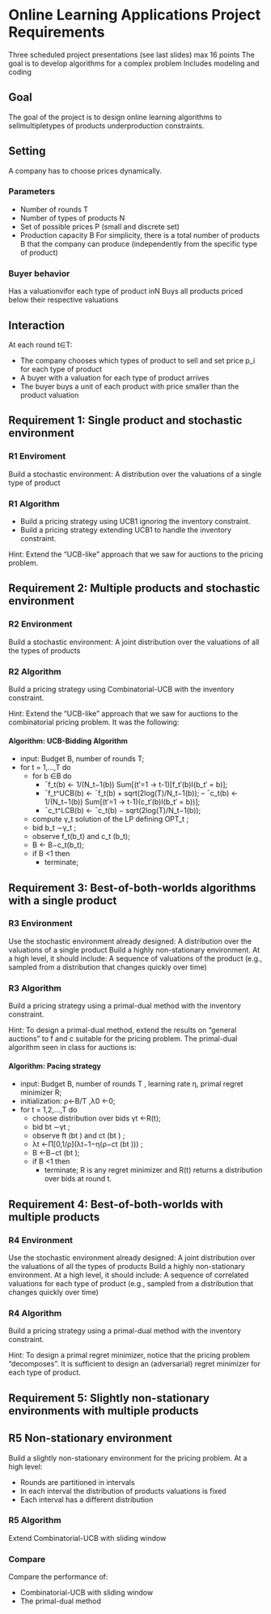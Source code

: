 # Online Learning Applications Project Requirements

Three scheduled project presentations (see last slides)
max 16 points
The goal is to develop algorithms for a complex problem
Includes modeling and coding

## Goal

The goal of the project is to design online learning algorithms to sellmultipletypes of
products underproduction constraints.

## Setting

A company has to choose prices dynamically.

### Parameters

- Number of rounds T
- Number of types of products N
- Set of possible prices P (small and discrete set)
- Production capacity B
For simplicity, there is a total number of products B
that the company can produce (independently from the specific type of
product)

### Buyer behavior

Has a valuationvifor each type of product inN
Buys all products priced below their respective valuations

## Interaction

At each round t∈T:

- The company chooses which types of product to sell and set price p_i for each type
of product
- A buyer with a valuation for each type of product arrives
- The buyer buys a unit of each product with price smaller than the product
valuation

## Requirement 1: Single product and stochastic environment

### R1 Enviroment

Build a stochastic environment:
A distribution over the valuations of a single type of product

### R1 Algorithm

- Build a pricing strategy using UCB1 ignoring the inventory constraint.
- Build a pricing strategy extending UCB1 to handle the inventory constraint.

Hint: Extend the “UCB-like” approach that we saw for auctions to the pricing problem.

## Requirement 2: Multiple products and stochastic environment

### R2 Environment

Build a stochastic environment:
A joint distribution over the valuations of all the types of products

### R2 Algorithm

Build a pricing strategy using Combinatorial-UCB with the inventory constraint.

Hint: Extend the “UCB-like” approach that we saw for auctions to the combinatorial pricing
problem. It was the following:

#### Algorithm: UCB-Bidding Algorithm

- input: Budget B, number of rounds T;
- for t = 1,...,T do
  - for b ∈B do
    - ¯f_t(b) ← 1/(N_t−1(b)) Sum\[(t′=1 -> t-1)\[f_t′(b)I(b_t′ = b)\];
    - ¯f_t^UCB(b) ← ¯f_t(b) + sqrt(2log(T)/N_t−1(b));
    – ¯c_t(b) ← 1/(N_t−1(b)) Sum[(t′=1 -> t-1)(c_t′(b)I(b_t′ = b))];
    - ¯c_t^LCB(b) ← ¯c_t(b) − sqrt(2log(T)/N_t−1(b));
  - compute γ_t solution of the LP defining OPT_t ;
  - bid b_t ∼γ_t ;
  - observe f_t(b_t) and c_t (b_t);
  - B ← B−c_t(b_t);
  - if B <1 then
    - terminate;

## Requirement 3: Best-of-both-worlds algorithms with a single product

### R3 Environment

Use the stochastic environment already designed:
A distribution over the valuations of a single product
Build a highly non-stationary environment. At a high level, it should include:
A sequence of valuations of the product (e.g., sampled from a distribution that
changes quickly over time)

### R3 Algorithm

Build a pricing strategy using a primal-dual method with the inventory constraint.

Hint: To design a primal-dual method, extend the results on “general auctions” to f and c
suitable for the pricing problem. The primal-dual algorithm seen in class for auctions is:

#### Algorithm: Pacing strategy

- input: Budget B, number of rounds T , learning rate η, primal regret minimizer R;
- initialization: ρ←B/T ,λ0 ←0;
- for t = 1,2,...,T do
  - choose distribution over bids γt ←R(t);
  - bid bt ∼γt ;
  - observe ft (bt ) and ct (bt ) ;
  - λt ←Π[0,1/ρ](λt−1−η(ρ−ct (bt ))) ;
  - B ←B−ct (bt );
  - if B <1 then
    - terminate;
R is any regret minimizer and R(t) returns a distribution over bids at round t.

## Requirement 4: Best-of-both-worlds with multiple products

### R4 Environment

Use the stochastic environment already designed:
A joint distribution over the valuations of all the types of products
Build a highly non-stationary environment. At a high level, it should include:
A sequence of correlated valuations for each type of product (e.g., sampled from a
distribution that changes quickly over time)

### R4 Algorithm

Build a pricing strategy using a primal-dual method with the inventory constraint.

Hint: To design a primal regret minimizer, notice that the pricing problem “decomposes”. It
is sufficient to design an (adversarial) regret minimizer for each type of product.

## Requirement 5: Slightly non-stationary environments with multiple products

## R5 Non-stationary environment

Build a slightly non-stationary environment for the pricing problem. At a high level:

- Rounds are partitioned in intervals
- In each interval the distribution of products valuations is fixed
- Each interval has a different distribution

### R5 Algorithm

Extend Combinatorial-UCB with sliding window

### Compare

Compare the performance of:

- Combinatorial-UCB with sliding window
- The primal-dual method
